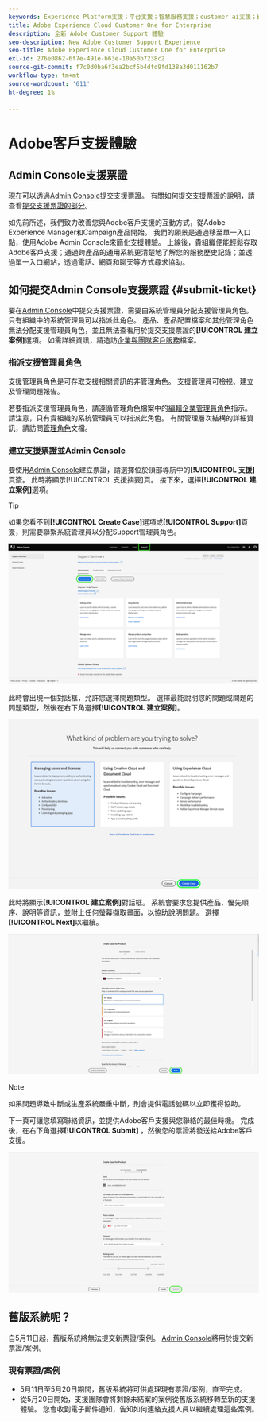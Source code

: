 ```yaml
---
keywords: Experience Platform支援；平台支援；智慧服務支援；customer ai支援；歸因ai支援；rtcdp支援；提交支援票證；客戶支援
title: Adobe Experience Cloud Customer One for Enterprise
description: 全新 Adobe Customer Support 體驗
seo-description: New Adobe Customer Support Experience
seo-title: Adobe Experience Cloud Customer One for Enterprise
exl-id: 276e0862-6f7e-491e-b63e-10a50b7238c2
source-git-commit: f7c0d0ba6f3ea2bcf5b4dfd9fd138a3d011162b7
workflow-type: tm+mt
source-wordcount: '611'
ht-degree: 1%

---
```


# Adobe客戶支援體驗

## Admin Console支援票證

現在可以透過[Admin Console](https://adminconsole.adobe.com/)提交支援票證。 有關如何提交支援票證的說明，請查看[提交支援票證的部分](#submit-ticket)。

如先前所述，我們致力改善您與Adobe客戶支援的互動方式，從Adobe Experience Manager和Campaign產品開始。 我們的願景是通過移至單一入口點，使用Adobe Admin Console來簡化支援體驗。 上線後，貴組織便能輕鬆存取Adobe客戶支援；通過跨產品的通用系統更清楚地了解您的服務歷史記錄；並透過單一入口網站，透過電話、網頁和聊天等方式尋求協助。

## 如何提交Admin Console支援票證 {#submit-ticket}

要在[Admin Console](https://adminconsole.adobe.com/)中提交支援票證，需要由系統管理員分配支援管理員角色。 只有組織中的系統管理員可以指派此角色。 產品、產品配置檔案和其他管理角色無法分配支援管理員角色，並且無法查看用於提交支援票證的&#x200B;**[!UICONTROL 建立案例]**&#x200B;選項。 如需詳細資訊，請造訪[企業與團隊客戶服務](https://helpx.adobe.com/enterprise/using/support-and-expert-services.html)檔案。

### 指派支援管理員角色

支援管理員角色是可存取支援相關資訊的非管理角色。 支援管理員可檢視、建立及管理問題報告。

若要指派支援管理員角色，請遵循管理角色檔案中的[編輯企業管理員角色](https://helpx.adobe.com/enterprise/using/admin-roles.html#add-admin-teams)指示。 請注意，只有貴組織的系統管理員可以指派此角色。 有關管理層次結構的詳細資訊，請訪問[管理角色](https://helpx.adobe.com/enterprise/admin-guide.html/enterprise/using/admin-roles.ug.html)文檔。

### 建立支援票證並Admin Console

要使用[Admin Console](https://adminconsole.adobe.com/)建立票證，請選擇位於頂部導航中的&#x200B;**[!UICONTROL 支援]**&#x200B;頁簽。 此時將顯示[!UICONTROL 支援摘要]頁。 接下來，選擇&#x200B;**[!UICONTROL 建立案例]**&#x200B;選項。

>[!TIP]
>
> 如果您看不到&#x200B;**[!UICONTROL Create Case]**&#x200B;選項或&#x200B;**[!UICONTROL Support]**&#x200B;頁簽，則需要聯繫系統管理員以分配Support管理員角色。

![Admin Console支援標籤](./assets/Support.png)

此時會出現一個對話框，允許您選擇問題類型。 選擇最能說明您的問題或問題的問題類型，然後在右下角選擇&#x200B;**[!UICONTROL 建立案例]**。

![選擇問題](./assets/select-case-type.png)

此時將顯示&#x200B;**[!UICONTROL 建立案例]**&#x200B;對話框。 系統會要求您提供產品、優先順序、說明等資訊，並附上任何螢幕擷取畫面，以協助說明問題。 選擇&#x200B;**[!UICONTROL Next]**&#x200B;以繼續。

![建立案例](./assets/create_case.png)

>[!NOTE]
>
> 如果問題導致中斷或生產系統嚴重中斷，則會提供電話號碼以立即獲得協助。

下一頁可讓您填寫聯絡資訊，並提供Adobe客戶支援與您聯絡的最佳時機。 完成後，在右下角選擇&#x200B;**[!UICONTROL Submit]** ，然後您的票證將發送給Adobe客戶支援。

![提交票證](./assets/submit_case.png)

## 舊版系統呢？

自5月11日起，舊版系統將無法提交新票證/案例。  [Admin Console](https://adminconsole.adobe.com/)將用於提交新票證/案例。

### 現有票證/案例

* 5月11日至5月20日期間，舊版系統將可供處理現有票證/案例，直至完成。
* 從5月20日開始，支援團隊會將剩餘未結案的案例從舊版系統移轉至新的支援體驗。  您會收到電子郵件通知，告知如何連絡支援人員以繼續處理這些案例。

